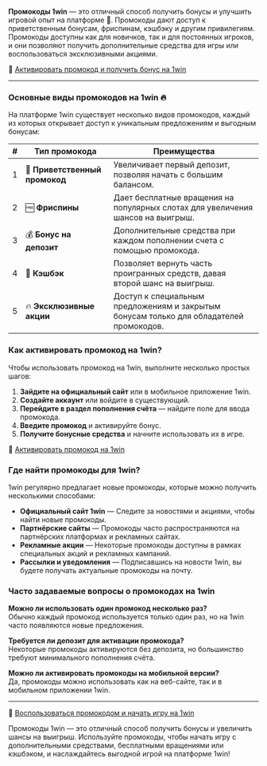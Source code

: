 **Промокоды 1win** — это отличный способ получить бонусы и улучшить игровой опыт на платформе 🎁. Промокоды дают доступ к приветственным бонусам, фриспинам, кэшбэку и другим привилегиям. Промокоды доступны как для новичков, так и для постоянных игроков, и они позволяют получить дополнительные средства для игры или воспользоваться эксклюзивными акциями.

🔗 [Активировать промокод и получить бонус на 1win](https://brandplay.link/smXVpBbG)

---

### Основные виды промокодов на 1win 🔥

На платформе 1win существует несколько видов промокодов, каждый из которых открывает доступ к уникальным предложениям и выгодным бонусам:

| # | Тип промокода | Преимущества |
|---|---------------|--------------|
| 1 | 🎉 **Приветственный промокод** | Увеличивает первый депозит, позволяя начать с большим балансом. |
| 2 | 🆓 **Фриспины** | Дает бесплатные вращения на популярных слотах для увеличения шансов на выигрыш. |
| 3 | 💰 **Бонус на депозит** | Дополнительные средства при каждом пополнении счета с помощью промокода. |
| 4 | 🔄 **Кэшбэк** | Позволяет вернуть часть проигранных средств, давая второй шанс на выигрыш. |
| 5 | 🔥 **Эксклюзивные акции** | Доступ к специальным предложениям и закрытым бонусам только для обладателей промокодов. |

### Как активировать промокод на 1win?

Чтобы использовать промокод на 1win, выполните несколько простых шагов:

1. **Зайдите на официальный сайт** или в мобильное приложение 1win.
2. **Создайте аккаунт** или войдите в существующий.
3. **Перейдите в раздел пополнения счёта** — найдите поле для ввода промокода.
4. **Введите промокод** и активируйте бонус.
5. **Получите бонусные средства** и начните использовать их в игре.

🔗 [Активировать промокод на 1win](https://brandplay.link/smXVpBbG)

### Где найти промокоды для 1win?

1win регулярно предлагает новые промокоды, которые можно получить несколькими способами:

- **Официальный сайт 1win** — Следите за новостями и акциями, чтобы найти новые промокоды.
- **Партнёрские сайты** — Промокоды часто распространяются на партнёрских платформах и рекламных сайтах.
- **Рекламные акции** — Некоторые промокоды доступны в рамках специальных акций и рекламных кампаний.
- **Рассылки и уведомления** — Подписавшись на новости 1win, вы будете получать актуальные промокоды на почту.

### Часто задаваемые вопросы о промокодах на 1win

**Можно ли использовать один промокод несколько раз?**  
Обычно каждый промокод используется только один раз, но на 1win часто появляются новые предложения.

**Требуется ли депозит для активации промокода?**  
Некоторые промокоды активируются без депозита, но большинство требуют минимального пополнения счёта.

**Можно ли активировать промокоды на мобильной версии?**  
Да, промокоды можно использовать как на веб-сайте, так и в мобильном приложении 1win.

---

🔗 [Воспользоваться промокодом и начать игру на 1win](https://brandplay.link/smXVpBbG)

Промокоды 1win — это отличный способ получить бонусы и увеличить шансы на выигрыш. Используйте промокоды, чтобы начать игру с дополнительными средствами, бесплатными вращениями или кэшбэком, и наслаждайтесь выгодной игрой на платформе 1win!
